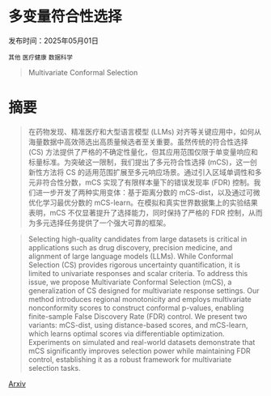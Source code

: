 # 多变量符合性选择

发布时间：2025年05月01日

`其他` `医疗健康` `数据科学`

> Multivariate Conformal Selection

# 摘要

> 在药物发现、精准医疗和大型语言模型 (LLMs) 对齐等关键应用中，如何从海量数据中高效筛选出高质量候选者至关重要。虽然传统的符合性选择 (CS) 方法提供了严格的不确定性量化，但其应用范围仅限于单变量响应和标量标准。为突破这一限制，我们提出了多元符合性选择 (mCS)，这一创新性方法将 CS 的适用范围扩展至多元响应场景。通过引入区域单调性和多元非符合性分数，mCS 实现了有限样本量下的错误发现率 (FDR) 控制。我们进一步开发了两种实用变体：基于距离分数的 mCS-dist，以及通过可微优化学习最优分数的 mCS-learn。在模拟和真实世界数据集上的实验结果表明，mCS 不仅显著提升了选择能力，同时保持了严格的 FDR 控制，从而为多元选择任务提供了一个强大可靠的框架。

> Selecting high-quality candidates from large datasets is critical in applications such as drug discovery, precision medicine, and alignment of large language models (LLMs). While Conformal Selection (CS) provides rigorous uncertainty quantification, it is limited to univariate responses and scalar criteria. To address this issue, we propose Multivariate Conformal Selection (mCS), a generalization of CS designed for multivariate response settings. Our method introduces regional monotonicity and employs multivariate nonconformity scores to construct conformal p-values, enabling finite-sample False Discovery Rate (FDR) control. We present two variants: mCS-dist, using distance-based scores, and mCS-learn, which learns optimal scores via differentiable optimization. Experiments on simulated and real-world datasets demonstrate that mCS significantly improves selection power while maintaining FDR control, establishing it as a robust framework for multivariate selection tasks.

[Arxiv](https://arxiv.org/abs/2505.00917)